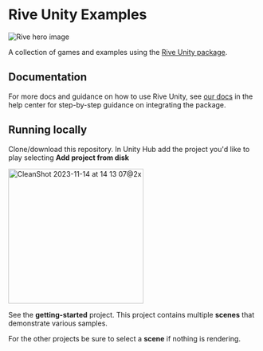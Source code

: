 # Rive Unity Examples

![Rive hero image](https://cdn.rive.app/rive_logo_dark_bg.png)

A collection of games and examples using the [Rive Unity package](https://github.com/rive-app/rive-unity/).

## Documentation

For more docs and guidance on how to use Rive Unity, see [our docs](https://help.rive.app/game-runtimes/unity) in the help center for step-by-step guidance on integrating the package.

## Running locally

Clone/download this repository. In Unity Hub add the project you'd like to play selecting **Add project from disk**

<img width="271" alt="CleanShot 2023-11-14 at 14 13 07@2x" src="https://github.com/rive-app/rive-unity-examples/assets/13705472/9a459f38-2353-48fa-88e3-bb960167b667">

See the **getting-started** project. This project contains multiple **scenes** that demonstrate various samples.

For the other projects be sure to select a **scene** if nothing is rendering.
